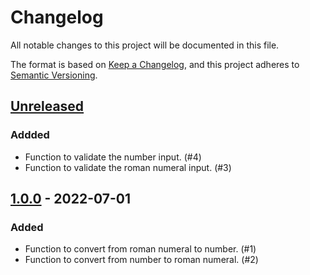 # Changelog
All notable changes to this project will be documented in this file.

The format is based on [Keep a Changelog](https://keepachangelog.com/en/1.0.0/),
and this project adheres to [Semantic Versioning](https://semver.org/spec/v2.0.0.html).

## [Unreleased]
### Addded
- Function to validate the number input. (#4)
- Function to validate the roman numeral input. (#3)

## [1.0.0] - 2022-07-01
### Added
- Function to convert from roman numeral to number. (#1)
- Function to convert from number to roman numeral. (#2)

[Unreleased]: https://github.com/rodrigoborgesdeoliveira/Romanumber/compare/main...v1.0.0
[1.0.0]: https://github.com/rodrigoborgesdeoliveira/Romanumber/releases/tag/v1.0.0
